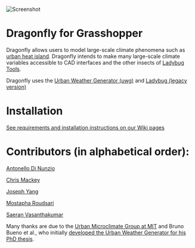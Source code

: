 ![Screenshot](https://github.com/chriswmackey/Dragonfly/blob/master/dragonfly.png)

Dragonfly for Grasshopper
========================================
Dragonfly allows users to model large-scale climate phenomena such as [urban heat island](https://github.com/chriswmackey/Dragonfly/wiki/Urban-Heat-Island).  Dragonfly intends
to make many large-scale climate variables accessible to CAD interfaces and the other insects of [Ladybug Tools](https://github.com/ladybug-tools).

Dragonfly uses the [Urban Weather Generator (uwg)](https://github.com/ladybug-tools/urbanWeatherGen) and [Ladybug (legacy version)](https://github.com/mostaphaRoudsari/Ladybug)


Installation
========================================
[See requirements and installation instructions on our Wiki pages](https://github.com/chriswmackey/Dragonfly/wiki)


Contributors (in alphabetical order):
========================================

[Antonello Di Nunzio](https://github.com/antonellodn)

[Chris Mackey](https://github.com/chriswmackey)

[Joseph Yang](https://github.com/hansukyang)

[Mostapha Roudsari](https://github.com/mostapharoudsari)

[Saeran Vasanthakumar](https://github.com/saeranv)


Many thanks are due to the [Urban Microclimate Group at MIT](http://urbanmicroclimate.scripts.mit.edu/index.php) and Bruno Bueno et al.,
who initially [developed the Urban Weather Generator for his PhD thesis](https://dspace.mit.edu/handle/1721.1/59107).

